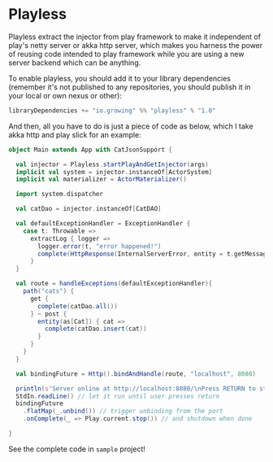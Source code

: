 # Playless

Playless extract the injector from play framework to make it independent of play's netty server or akka http server, which makes you harness the power of reusing code intended to play framework while you are using a new server backend which can be anything.
 
To enable playless, you should add it to your library dependencies (remember it's not published to any repositories, you should publish it in your local or own nexus or other):
```scala
libraryDependencies += "io.growing" %% "playless" % "1.0"
```

And then, all you have to do is just a piece of code as below, which I take akka http and play slick for an example:

```scala
object Main extends App with CatJsonSupport {

  val injector = Playless.startPlayAndGetInjector(args)
  implicit val system = injector.instanceOf[ActorSystem]
  implicit val materializer = ActorMaterializer()

  import system.dispatcher

  val catDao = injector.instanceOf[CatDAO]

  val defaultExceptionHandler = ExceptionHandler {
    case t: Throwable =>
      extractLog { logger =>
        logger.error(t, "error happened!")
        complete(HttpResponse(InternalServerError, entity = t.getMessage))
      }
  }

  val route = handleExceptions(defaultExceptionHandler){
    path("cats") {
      get {
        complete(catDao.all())
      } ~ post {
        entity(as[Cat]) { cat =>
          complete(catDao.insert(cat))
        }
      }
    }
  }

  val bindingFuture = Http().bindAndHandle(route, "localhost", 8080)

  println(s"Server online at http://localhost:8080/\nPress RETURN to stop...")
  StdIn.readLine() // let it run until user presses return
  bindingFuture
    .flatMap(_.unbind()) // trigger unbinding from the port
    .onComplete(_ => Play.current.stop()) // and shutdown when done

}
```

See the complete code in `sample` project!
